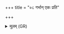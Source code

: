 +++
title = "०८ गर्भान् एकः प्रति"

+++
<details><summary>मूलम् (GR)</summary>

गर्भान् एकः प्रति मोर्शं +++(Bhatt. emend. mṛśaṃ?)+++  
या अदन्ति सदान्वाः ।  
उचितास् तन्वं स्त्रिया  
गाव आ रोहिणीर् इव  
ता इतो नाशयामसि ॥
</details>